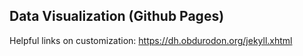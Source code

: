 ## Data Visualization (Github Pages)

Helpful links on customization: 
https://dh.obdurodon.org/jekyll.xhtml
